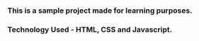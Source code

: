 ### This is a sample project made for learning purposes.
### Technology Used - HTML, CSS and Javascript.

###